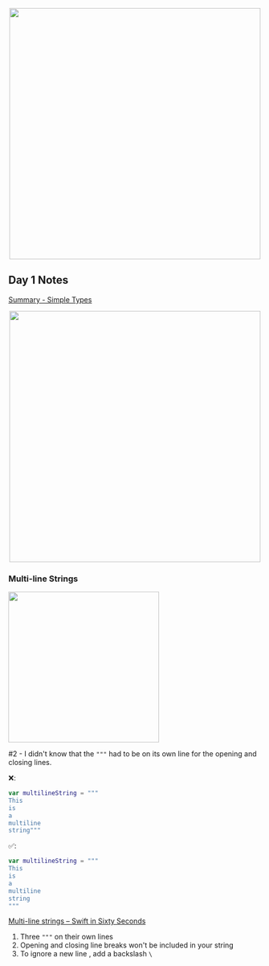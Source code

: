 <p align="center"><img src="https://github.com/neilhiddink/HwS/blob/1aff6f6451bfbef908e80d071cde9f3f30158242/00.%20Resources/banner-100.png" width="500"></p>

## Day 1 Notes

[Summary - Simple Types](https://youtu.be/3-6cyNw1Ync)

<p align="center"><img src="https://github.com/neilhiddink/HwS/blob/1aff6f6451bfbef908e80d071cde9f3f30158242/01.%20100%20Days%20of%20Swift/00.%20Swift%20Fundamentals/001.%20Simple%20Data%20Types/Tests/00.%20Day%201%20Progress%202-1-19.png" width="500"></p>

### Multi-line Strings

<img src="https://github.com/neilhiddink/HwS/blob/1aff6f6451bfbef908e80d071cde9f3f30158242/01.%20100%20Days%20of%20Swift/00.%20Swift%20Fundamentals/001.%20Simple%20Data%20Types/Tests/01.%20Multi-line%20Strings%202-1-19.png" width="300"></p>

#2 - I didn't know that the `"""` had to be on its own line for the opening and closing lines.

❌:
```swift
var multilineString = """
This
is
a
multiline
string"""
```

✅:
```swift
var multilineString = """
This
is
a
multiline
string
"""
```

[Multi-line strings – Swift in Sixty Seconds](https://youtu.be/Ppl-8E1YgRU)

1. Three `"""` on their own lines
2. Opening and closing line breaks won't be included in your string
3. To ignore a new line , add a backslash `\`

